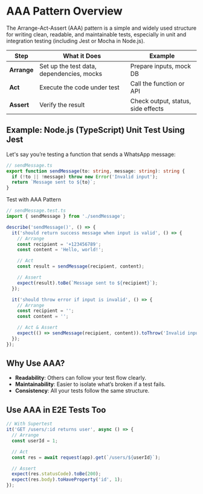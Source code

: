 # AAA Pattern Overview

The Arrange-Act-Assert (AAA) pattern is a simple and widely used structure for writing clean, readable, and maintainable tests, especially in unit and integration testing (including Jest or Mocha in Node.js).

| Step        | What it Does                              | Example                            |
| ----------- | ----------------------------------------- | ---------------------------------- |
| **Arrange** | Set up the test data, dependencies, mocks | Prepare inputs, mock DB            |
| **Act**     | Execute the code under test               | Call the function or API           |
| **Assert**  | Verify the result                         | Check output, status, side effects |

## Example: Node.js (TypeScript) Unit Test Using Jest

Let's say you’re testing a function that sends a WhatsApp message:

```ts
// sendMessage.ts
export function sendMessage(to: string, message: string): string {
  if (!to || !message) throw new Error('Invalid input');
  return `Message sent to ${to}`;
}
```

Test with AAA Pattern

```ts
// sendMessage.test.ts
import { sendMessage } from './sendMessage';

describe('sendMessage()', () => {
  it('should return success message when input is valid', () => {
    // Arrange
    const recipient = '+123456789';
    const content = 'Hello, world!';

    // Act
    const result = sendMessage(recipient, content);

    // Assert
    expect(result).toBe(`Message sent to ${recipient}`);
  });

  it('should throw error if input is invalid', () => {
    // Arrange
    const recipient = '';
    const content = '';

    // Act & Assert
    expect(() => sendMessage(recipient, content)).toThrow('Invalid input');
  });
});
```

## Why Use AAA?

- **Readability**: Others can follow your test flow clearly.
- **Maintainability**: Easier to isolate what’s broken if a test fails.
- **Consistency**: All your tests follow the same structure.

## Use AAA in E2E Tests Too

```ts
// With Supertest
it('GET /users/:id returns user', async () => {
  // Arrange
  const userId = 1;

  // Act
  const res = await request(app).get(`/users/${userId}`);

  // Assert
  expect(res.statusCode).toBe(200);
  expect(res.body).toHaveProperty('id', 1);
});
```
